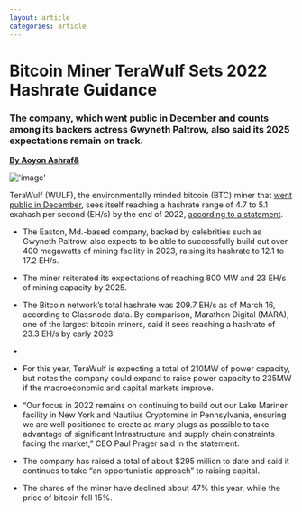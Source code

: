 ```yaml
---
layout: article
categories: article
---
```


# Bitcoin Miner TeraWulf Sets 2022 Hashrate Guidance
### The company, which went public in December and counts among its backers actress Gwyneth Paltrow, also said its 2025 expectations remain on track.
[**By Aoyon Ashraf&**](https://www.coindesk.com/author/aoyon-ashraf/)

!['image'](../../../../assets/images/posts/img9.jpeg)

TeraWulf (WULF), the environmentally minded bitcoin (BTC) miner that [went public in December](https://www.coindesk.com/business/2021/12/14/bitcoin-miner-terawulf-tumbles-in-trading-debut/), sees itself reaching a hashrate range of 4.7 to 5.1 exahash per second (EH/s) by the end of 2022, [according to a statement](https://www.prnewswire.com/news-releases/terawulf-announces-significant-progress-building-out-mining-operations-and-establishing-digital-asset-infrastructure-301505417.html).

- The Easton, Md.-based company, backed by celebrities such as Gwyneth Paltrow, also expects to be able to successfully build out over 400 megawatts of mining facility in 2023, raising its hashrate to 12.1 to 17.2 EH/s.


- The miner reiterated its expectations of reaching 800 MW and 23 EH/s of mining capacity by 2025.


- The Bitcoin network’s total hashrate was 209.7 EH/s as of March 16, according to Glassnode data. By comparison, Marathon Digital (MARA), one of the largest bitcoin miners, said it sees reaching a hashrate of 23.3 EH/s by early 2023.
- 
  
- For this year, TeraWulf is expecting a total of 210MW of power capacity, but notes the company could expand to raise power capacity to 235MW if the macroeconomic and capital markets improve.
  
- “Our focus in 2022 remains on continuing to build out our Lake Mariner facility in New York and Nautilus Cryptomine in Pennsylvania, ensuring we are well positioned to create as many plugs as possible to take advantage of significant Infrastructure and supply chain constraints facing the market,” CEO Paul Prager said in the statement.
  
- The company has raised a total of about $295 million to date and said it continues to take “an opportunistic approach” to raising capital.
  
- The shares of the miner have declined about 47% this year, while the price of bitcoin fell 15%.
